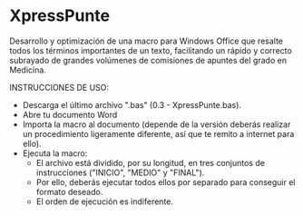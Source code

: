 # XpressPunte
Desarrollo y optimización de una macro para Windows Office que resalte todos los términos importantes de un texto, facilitando un rápido y correcto subrayado de grandes volúmenes de comisiones de apuntes del grado en Medicina.

INSTRUCCIONES DE USO:
  - Descarga el último archivo ".bas" (0.3 - XpressPunte.bas).
  - Abre tu documento Word
  - Importa la macro al documento (depende de la versión deberás realizar un procedimiento ligeramente diferente, así que te remito a internet para ello).
  - Ejecuta la macro:
    - El archivo está dividido, por su longitud, en tres conjuntos de instrucciones ("INICIO", "MEDIO" y "FINAL").
    - Por ello, deberás ejecutar todos ellos por separado para conseguir el formato deseado.
    - El orden de ejecución es indiferente.
